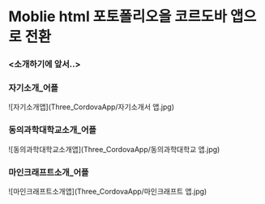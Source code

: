 # Moblie html 포토폴리오을 코르도바 앱으로 전환
### <소개하기에 앞서..>


### 자기소개_어플
![자기소개앱](Three_CordovaApp/자기소개서 앱.jpg)
### 동의과학대학교소개_어플
![동의과학대학교소개앱](Three_CordovaApp/동의과학대학교 앱.jpg)
### 마인크래프트소개_어플
![마인크래프트소개앱](Three_CordovaApp/마인크래프트 앱.jpg)
